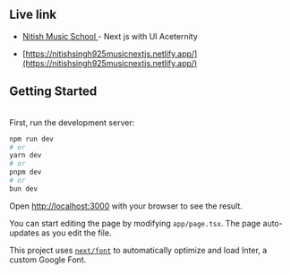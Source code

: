 ## Live link

- [Nitish Music School ](https://nitishsingh925musicnextjs.netlify.app/) -  Next js with  UI Aceternity

- [https://nitishsingh925musicnextjs.netlify.app/](https://nitishsingh925musicnextjs.netlify.app/)

## Getting Started

<br/>
First, run the development server:

```bash
npm run dev
# or
yarn dev
# or
pnpm dev
# or
bun dev
```

Open [http://localhost:3000](http://localhost:3000) with your browser to see the result.

You can start editing the page by modifying `app/page.tsx`. The page auto-updates as you edit the file.

This project uses [`next/font`](https://nextjs.org/docs/basic-features/font-optimization) to automatically optimize and load Inter, a custom Google Font.


